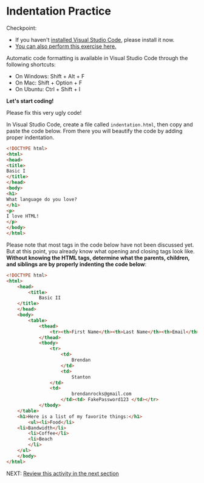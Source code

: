 # Indentation Practice

Checkpoint:

- If you haven't [installed Visual Studio Code](https://code.visualstudio.com/download), please install it now.
- [You can also perform this exercise here.](https://codepen.io/dannyooooo/pen/RwNyYXr)

Automatic code formatting is available in Visual Studio Code through the following shortcuts:

- On Windows: Shift + Alt + F
- On Mac: Shift + Option + F
- On Ubuntu: Ctrl + Shift + I

**Let's start coding!**

Please fix this very ugly code!

In Visual Studio Code, create a file called ```indentation.html```, then copy and paste the code below. From there you will beautify the code by adding proper indentation.

``` html
<!DOCTYPE html>
<html>
<head>
<title>
Basic I
</title>
</head>
<body>
<h1>
What language do you love?
</h1>
<p>
I love HTML!
</p>
</body>
</html>
```

Please note that most tags in the code below have not been discussed yet. But at this point, you already know what opening and closing tags look like. **Without knowing the HTML tags, determine what the parents, children, and siblings are by properly indenting the code below**:

``` html
<!DOCTYPE html>
<html>
    <head>
        <title>
            Basic II
    </title>
    </head>
    <body>
        <table>
            <thead>
                <tr><th>First Name</th><th>Last Name</th><th>Email</th><th>Password</th></tr>
            </thead>
            <tbody>
                <tr>
                    <td>
                        Brendan
                    </td>
                    <td>
                        Stanton
                </td>
                <td>
                        brendanrocks@gmail.com
                    </td><td> FakePassword123 </td></tr>
            </tbody>
    </table>
    <h1>Here is a list of my favorite things:</h1>
        <ul><li>Food</li>
    <li>Bandwidth</li>
        <li>Coffee</li>
        <li>Beach
        </li>
    </ul>
    </body>
</html>
```

NEXT: [Review this activity in the next section](./indentation_review.md)
